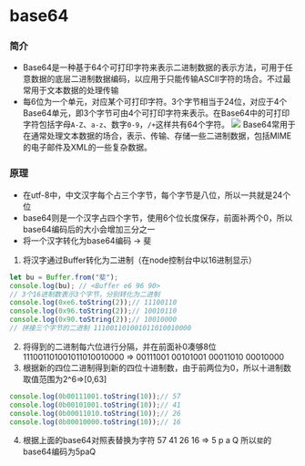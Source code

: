 # base64
### 简介
- Base64是一种基于64个可打印字符来表示二进制数据的表示方法，可用于任意数据的底层二进制数据编码，以应用于只能传输ASCII字符的场合。不过最常用于文本数据的处理传输
- 每6位为一个单元，对应某个可打印字符。3个字节相当于24位，对应于4个Base64单元，即3个字节可由4个可打印字符来表示。在Base64中的可打印字符包括字母`A-Z`、`a-z`、数字`0-9`，`/+`这样共有64个字符。
![](./assets/base64.png)
Base64常用于在通常处理文本数据的场合，表示、传输、存储一些二进制数据，包括MIME的电子邮件及XML的一些复杂数据。
### 原理
- 在utf-8中，中文汉字每个占三个字节，每个字节是八位，所以一共就是24个位
- base64则是一个汉字占四个字节，使用6个位长度保存，前面补两个0，所以base64编码后的大小会增加三分之一
- 将一个汉字转化为base64编码 -> 斐
1. 将汉字通过Buffer转化为二进制（在node控制台中以16进制显示）
```js
let bu = Buffer.from("斐");
console.log(bu); // <Buffer e6 96 90>
// 3个16进制数表示3个字节，分别转化为二进制
console.log(0xe6.toString(2));// 11100110
console.log(0x96.toString(2));// 10010110
console.log(0x90.toString(2));// 10010000
// 拼接三个字节的二进制 111001101001011010010000
```
2. 将得到的二进制每六位进行分隔，并在前面补0凑够8位
111001101001011010010000 => 00111001 00101001 00011010 00010000
3. 根据新的四位二进制得到新的四位十进制数，由于前两位为0，所以十进制数取值范围为2^6=>[0,63]
```js
console.log(0b00111001.toString(10));// 57
console.log(0b00101001.toString(10));// 41
console.log(0b00011010.toString(10));// 26
console.log(0b00010000.toString(10));// 16
```
4. 根据上面的base64对照表替换为字符
57 41 26 16 => 5 p a Q
所以`斐`的base64编码为5paQ